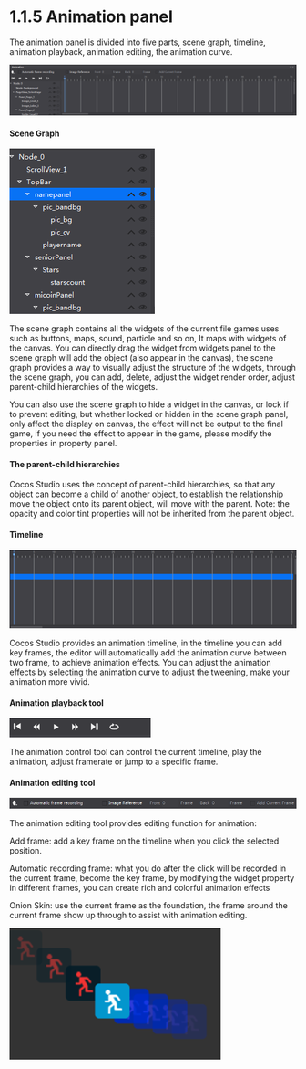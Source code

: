 
# 1.1.5 Animation panel


The animation panel is divided into five parts, scene graph, timeline, animation playback, animation editing, the animation curve.

![Image](res/image013.png)

#### Scene Graph

![Image](res/image014.png)

The scene graph contains all the widgets of the current file games uses such as buttons, maps, sound, particle and so on, It maps with widgets of the canvas. You can directly drag the widget from widgets panel to the scene graph will add the object (also appear in the canvas), the scene graph provides a way to visually adjust the structure of the widgets, through the scene graph, you can add, delete, adjust the widget render order, adjust parent-child hierarchies of the widgets.

You can also use the scene graph to hide a widget in the canvas, or lock if to prevent editing, but whether locked or hidden in the scene graph panel, only affect the display on canvas, the effect will not be output to the final game, if you need the effect to appear in the game, please modify the properties in property panel.

#### The parent-child hierarchies

Cocos Studio uses the concept of parent-child hierarchies, so that any object can become a child of another object, to establish the relationship move the object onto its parent object, will move with the parent. 
Note: the opacity and color tint properties will not be inherited from the parent object.

#### Timeline


![Image](res/image015.png)

Cocos Studio provides an animation timeline, in the timeline you can add key frames, the editor will automatically add the animation curve between two frame, to achieve animation effects. You can adjust the animation effects by selecting the animation curve to adjust the tweening, make your animation more vivid.

#### Animation playback tool

![Image](res/image016.png)

The animation control tool can control the current timeline, play the animation, adjust framerate or jump to a specific frame.

#### Animation editing tool

![Image](res/image017.png)

The animation editing tool provides editing function for animation:

Add frame: add a key frame on the timeline when you click the selected position.

Automatic recording frame: what you do after the click will be recorded in the current frame, become the key frame, by modifying the widget property in different frames, you can create rich and colorful animation effects

Onion Skin: use the current frame as the foundation, the frame around the current frame show up through to assist with animation editing.


![Image](res/image018.png)

